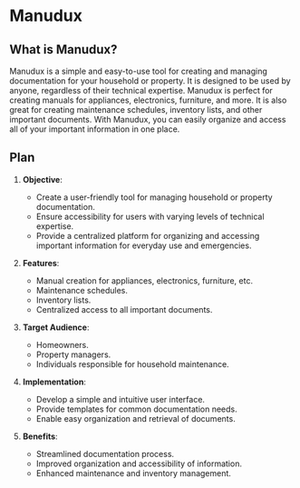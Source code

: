 # Manudux

## What is Manudux?

Manudux is a simple and easy-to-use tool for creating and managing documentation for your household or property. It is designed to be used by anyone, regardless of their technical expertise. Manudux is perfect for creating manuals for appliances, electronics, furniture, and more. It is also great for creating maintenance schedules, inventory lists, and other important documents. With Manudux, you can easily organize and access all of your important information in one place.

## Plan

1. **Objective**:
    - Create a user-friendly tool for managing household or property documentation.
    - Ensure accessibility for users with varying levels of technical expertise.
    - Provide a centralized platform for organizing and accessing important information for everyday use and emergencies.

2. **Features**:
    - Manual creation for appliances, electronics, furniture, etc.
    - Maintenance schedules.
    - Inventory lists.
    - Centralized access to all important documents.

3. **Target Audience**:
    - Homeowners.
    - Property managers.
    - Individuals responsible for household maintenance.

4. **Implementation**:
    - Develop a simple and intuitive user interface.
    - Provide templates for common documentation needs.
    - Enable easy organization and retrieval of documents.

5. **Benefits**:
    - Streamlined documentation process.
    - Improved organization and accessibility of information.
    - Enhanced maintenance and inventory management.
